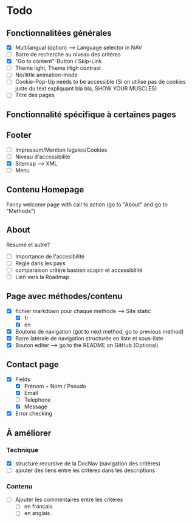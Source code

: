 # Todo 

## Fonctionnalitées générales
- [x] Multilangual (option) --> Language selector in NAV
- [ ] Barre de recherche au niveau des critères
- [x] "Go to content"-Button / Skip-Link
- [ ] Theme light, Theme High contrast
- [ ] No/little animation-mode
- [ ] Cookie-Pop-Up needs to be accessible (Si on utilise pas de cookies juste du text expliquant bla bla, SHOW YOUR MUSCLES)
- [ ] Titre des pages

## Fonctionnalité spécifique à certaines pages
## Footer
- [ ] Impressum/Mention legales/Cookies
- [ ] Niveau d'accessibilité
- [x] Sitemap --> XML
- [ ] Menu

## Contenu Homepage

Fancy welcome page with call to action (go to "About" and go to "Methods")


## About

Resumé et autre?
- [ ] Importance de l'accesibilité
- [ ] Regle dans les pays
- [ ] comparaison critère bastien scapin et accessibilité
- [ ] Lien vers la Roadmap

## Page avec méthodes/contenu
- [x] fichier markdown pour chaque methode --> Site static
  - [x] fr
  - [x] en
- [x] Boutons de navigation (got to next method, go to previous method)
- [x] Barre latérale de navigation structurée en liste et sous-liste
- [x] Bouton editer --> go to the README on GitHub (Optional)

## Contact page
- [x] Fields
  - [X] Prénom + Nom / Pseudo
  - [X] Email
  - [ ] Telephone
  - [X] Message
- [x] Error checking

## À améliorer

### Technique
- [x] structure recursive de la DocNav (navigation des critères)
- [ ] ajouter des liens entre les critères dans les descriptions

### Contenu
- [ ] Ajouter les commentaires entre les critères
  - [ ] en francais
  - [ ] en anglais
